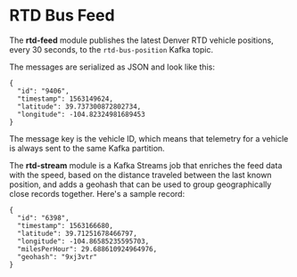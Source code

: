 # RTD Bus Feed

The __rtd-feed__ module publishes the latest Denver RTD vehicle positions, every 30 seconds, to the `rtd-bus-position` Kafka topic.

The messages are serialized as JSON and look like this:

    {
      "id": "9406",
      "timestamp": 1563149624,
      "latitude": 39.737300872802734,
      "longitude": -104.82324981689453
    }

The message key is the vehicle ID, which means that telemetry for a vehicle is always sent to the same Kafka partition.

The __rtd-stream__ module is a Kafka Streams job that enriches the feed data with the speed, based on the distance traveled between the last known position, and adds a geohash that can be used to group geographically close records together. Here's a sample record:

    {
      "id": "6398",
      "timestamp": 1563166680,
      "latitude": 39.71251678466797,
      "longitude": -104.86585235595703,
      "milesPerHour": 29.688610924964976,
      "geohash": "9xj3vtr"
    }
